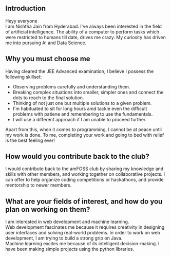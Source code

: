 ## Introduction
Heyy everyone <br>
I am Nishtha Jain from Hyderabad. I've always been interested in the field of artificial intelligence. The ability of a computer to perform tasks which were restricted to humans till date, drives me crazy. My curiosity has driven me into pursuing AI and Data Science.
## Why you must choose me
Having cleared the JEE Advanced examination, I believe I possess the following skillset:
<ul>
  <li>Observing problems carefully and understanding them.</li>
  <li>Breaking complex situations into smaller, simpler ones and connect the dots to reach to the final solution. </li>
  <li>Thinking of not just one but multiple solutions to a given problem.</li>
  <li>I'm habituated to sit for long hours amd tackle even the difficult problems with patiene and remembering to use the fundamentals.</li>
  <li>I will use a different approach if I am unable to proceed further.</li>
</ul>
Apart from this, when it comes to programming, I cannot be at peace until my work is done. To me, completing your work and going to bed with relief is the best feeling ever!

## How would you contribute back to the club?

I would contribute back to the amFOSS club by sharing my knowledge and skills with other members, and working together on collaborative projects. I can offer to help organize coding competitions or hackathons, and provide mentorship to newer members.

## What are your fields of interest, and how do you plan on working on them?
I am interested in web development and machine learning. <br>
Web development fascinates me because it requires creativity in designing user interfaces and solving real-world problems. In order to work on web development, I am trying to build a strong grip on Java.<br>
Machine learning excites me because of its intelligent decision-making. I have been making simple projects using the python libraries.
